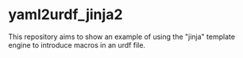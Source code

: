 # yaml2urdf_jinja2
This repository aims to show an example of using the "jinja" template engine to introduce macros in an urdf file.
